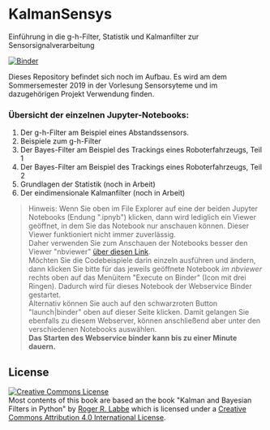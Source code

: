 # KalmanSensys
Einführung in die g-h-Filter, Statistik und Kalmanfilter zur Sensorsignalverarbeitung

[![Binder](https://mybinder.org/badge.svg)](https://mybinder.org/v2/gh/StefanMack/KalmanSensys/master)

Dieses Repository befindet sich noch im Aufbau. Es wird am dem Sommersemester 2019 in der Vorlesung Sensorsyteme und im dazugehörigen Projekt Verwendung finden.

### Übersicht der einzelnen Jupyter-Notebooks:
1. Der g-h-Filter am Beispiel eines Abstandssensors.
2. Beispiele zum g-h-Filter
3. Der Bayes-Filter am Beispiel des Trackings eines Roboterfahrzeugs, Teil 1
4. Der Bayes-Filter am Beispiel des Trackings eines Roboterfahrzeugs, Teil 2 
5. Grundlagen der Statistik (noch in Arbeit)
6. Der eindimensionale Kalmanfilter (noch in Arbeit)

> Hinweis: Wenn Sie oben im File Explorer auf eine der beiden Jupyter Notebooks (Endung ".ipnyb") klicken, dann wird lediglich ein Viewer geöffnet, in dem Sie das Notebook nur anschauen können. Dieser Viewer funktioniert nicht immer zuverlässig.  
Daher verwenden Sie zum Anschauen der Notebooks besser den Viewer "nbviewer" [über diesen Link](https://nbviewer.jupyter.org/github/StefanMack/KalmanSensys/tree/master/).  
Möchten Sie die Codebeispiele darin einzeln ausführen und ändern, dann klicken Sie bitte für das jeweils geöffnete Notebook *im nbviewer* rechts oben auf das Menüitem "Execute on Binder" (Icon mit drei Ringen). Dadurch wird für dieses Notebook der Webservice Binder gestartet.  
Alternativ können Sie auch auf den schwarzroten Button "launch|binder" oben auf dieser Seite klicken. Damit gelangen Sie ebenfalls zu diesem Webserver, können anschließend aber unter den verschiedenen Notebooks auswählen.  
**Das Starten des Webservice binder kann bis zu einer Minute dauern.**



License
-----
<a rel="license" href="http://creativecommons.org/licenses/by/4.0/"><img alt="Creative Commons License" style="border-width:0" src="https://i.creativecommons.org/l/by/4.0/88x31.png" /></a><br /><span xmlns:dct="http://purl.org/dc/terms/" property="dct:title"> Most contents of this book are based an the book "Kalman and Bayesian Filters in Python"</span> by <a xmlns:cc="http://creativecommons.org/ns#" href="https://github.com/StefanMack/KalmanSensys" property="cc:attributionName" rel="cc:attributionURL">Roger R. Labbe</a> which is licensed under a <a rel="license" href="http://creativecommons.org/licenses/by/4.0/">Creative Commons Attribution 4.0 International License</a>.
